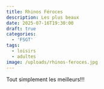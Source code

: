 ```yaml
---
title: Rhinos Féroces
description: Les plus beaux
date: 2025-07-16T19:30:00
draft: true
categories:
  - 'FSGT'
tags:
  - loisirs
  - adultes
image: /uploads/rhinos-feroces.jpg
---
```


Tout simplement les meilleurs!!!
